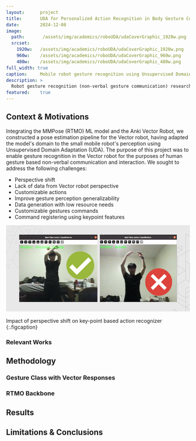 ```yaml
---
layout:      project
title:       UDA for Personalized Action Recognition in Body Gesture Control for Mobile Robotics
date:        2024-12-08
image:
  path:       /assets/img/academics/roboUDA/udaCoverGraphic_1920w.png
  srcset:
    1920w:   /assets/img/academics/roboUDA/udaCoverGraphic_1920w.png
    960w:    /assets/img/academics/roboUDA/udaCoverGraphic_960w.png
    480w:    /assets/img/academics/roboUDA/udaCoverGraphic_480w.png
full_width: true
caption:     Mobile robot gesture recognition using Unsupervised Domain Adaptation.
description: >
  Robot gesture recognition (non-verbal gesture communication) research project centered on adapting perception domain to Anki Vector robot using Unsupervised Domain Adaption.
featured:    true
---
```


## Context & Motivations
Integrating the MMPose (RTMO) ML model and the Anki Vector Robot, we constructed a pose estimation pipeline for the Vector robot, having adapted the model's domain to the small mobile robot's perception using Unsupervised Domain Adaptation (UDA).  The purpose of this project was to enable gesture recognition in the Vector robot for the purposes of human gesture based non-verbal communication and interaction.  We sought to address the following challenges:

- Perspective shift
- Lack of data from Vector robot perspective
- Customizable actions
- Improve gesture perception generalizability
- Data generation with low resource needs
- Customizable gestures commands
- Command registering using keypoint features

![KD models metrics and parameters](/assets/img/academics/roboUDA/perspectiveShift_motivations_graphic_960w450h.png)

Impact of perspective shift on key-point based action recognizer
{:.figcaption}

### Relevant Works

## Methodology

### Gesture Class with Vector Responses

### RTMO Backbone

## Results

## Limitations & Conclusions